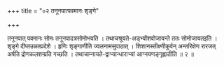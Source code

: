 +++
title = "०२ तनूनपात्पवमानः शृङ्गे"

+++

तनूनपात् पवमानः सोमः तनूनपादत्रसोमोभवति । तथाचश्रूयते-अड्भ्योंशवोजायन्ते ततः सोमोजायतइति । शृङ्गे दीप्तउन्नतप्रदेशे । हृणिः शृङ्गाणीति ज्वलनामसुपाठात् । शिशानस्तीक्ष्णीकुर्वन् अन्तरिक्षेण रारजत् अर्षति द्रोणकलशम्प्रति गच्छति । तथाचाम्नायते-द्वाभ्यान्धाराभ्यां आग्नयणङ्गृह्णातीति ॥ २ ॥